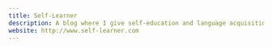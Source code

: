 ```yaml
---
title: Self-Learner
description: A blog where I give self-education and language acquisition tips.
website: http://www.self-learner.com
---
```

